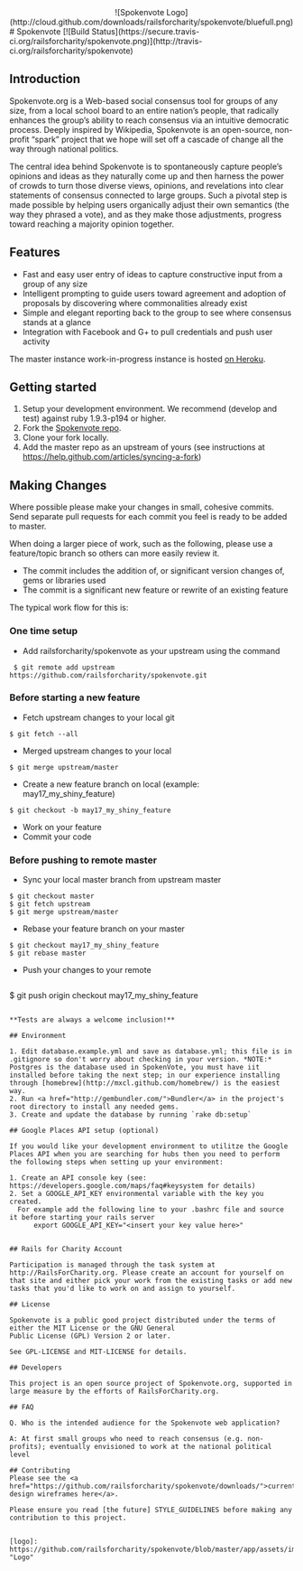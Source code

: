 <center>![Spokenvote Logo](http://cloud.github.com/downloads/railsforcharity/spokenvote/bluefull.png)</center>
# Spokenvote [![Build Status](https://secure.travis-ci.org/railsforcharity/spokenvote.png)](http://travis-ci.org/railsforcharity/spokenvote)

## Introduction
Spokenvote.org is a Web-based social consensus tool for groups of any size, from a local school board to an entire nation’s people, that radically enhances the group’s ability to reach consensus via an intuitive democratic process. Deeply inspired by Wikipedia, Spokenvote is an open-source, non-profit “spark” project that we hope will set off a cascade of change all the way through national politics.

The central idea behind Spokenvote is to spontaneously capture people’s opinions and ideas as they naturally come up and then harness the power of crowds to turn those diverse views, opinions, and revelations into clear statements of consensus connected to large groups. Such a pivotal step is made possible by helping users organically adjust their own semantics (the way they phrased a vote), and as they make those adjustments, progress toward reaching a majority opinion together.

## Features

* Fast and easy user entry of ideas to capture constructive input from a group of any size
* Intelligent prompting to guide users toward agreement and adoption of proposals by discovering where commonalities already exist
* Simple and elegant reporting back to the group to see where consensus stands at a glance
* Integration with Facebook and G+ to pull credentials and push user activity

The master instance work-in-progress instance is hosted <a href="http://spokenvote.herokuapp.com/">on Heroku</a>.

## Getting started

1. Setup your development environment. We recommend (develop and test) against ruby 1.9.3-p194 or higher.
2. Fork the <a href="https://github.com/railsforcharity/spokenvote" target="_blank">Spokenvote repo</a>.
3. Clone your fork locally.
4. Add the master repo as an upstream of yours (see instructions at https://help.github.com/articles/syncing-a-fork)

## Making Changes

Where possible please make your changes in small, cohesive commits. Send separate pull requests for each commit you feel is ready to be added to master.

When doing a larger piece of work, such as the following, please use a feature/topic branch so others can more easily review it.

* The commit includes the addition of, or significant version changes of, gems or libraries used
* The commit is a significant new feature or rewrite of an existing feature

The typical work flow for this is:

### One time setup
 - Add railsforcharity/spokenvote as your upstream using the command
 ```
  $ git remote add upstream https://github.com/railsforcharity/spokenvote.git
 ```
### Before starting a new feature
 - Fetch upstream changes to your local git
  ```
  $ git fetch --all
  ```
 - Merged upstream changes to your local
  ```
  $ git merge upstream/master
  ```
 - Create a new feature branch on local (example: may17_my_shiny_feature)
  ```
  $ git checkout -b may17_my_shiny_feature
  ```
 - Work on your feature
 - Commit your code

### Before pushing to remote master
 - Sync your local master branch from upstream master
  ```
  $ git checkout master
  $ git fetch upstream
  $ git merge upstream/master
  ```
 - Rebase your feature branch on your master
  ```
  $ git checkout may17_my_shiny_feature
  $ git rebase master
  ```
 - Push your changes to your remote
   ```
  $ git push origin checkout may17_my_shiny_feature
   ```

**Tests are always a welcome inclusion!**

## Environment

1. Edit database.example.yml and save as database.yml; this file is in .gitignore so don't worry about checking in your version. *NOTE:* Postgres is the database used in SpokenVote, you must have iit installed before taking the next step; in our experience installing through [homebrew](http://mxcl.github.com/homebrew/) is the easiest way.
2. Run <a href="http://gembundler.com/">Bundler</a> in the project's root directory to install any needed gems.
3. Create and update the database by running `rake db:setup`

## Google Places API setup (optional)

If you would like your development environment to utilitze the Google Places API when you are searching for hubs then you need to perform the following steps when setting up your environment:

1. Create an API console key (see: https://developers.google.com/maps/faq#keysystem for details)
2. Set a GOOGLE_API_KEY environmental variable with the key you created.
     For example add the following line to your .bashrc file and source it before starting your rails server
         export GOOGLE_API_KEY="<insert your key value here>"


## Rails for Charity Account

Participation is managed through the task system at http://RailsForCharity.org. Please create an account for yourself on that site and either pick your work from the existing tasks or add new tasks that you'd like to work on and assign to yourself.

## License

Spokenvote is a public good project distributed under the terms of either the MIT License or the GNU General
Public License (GPL) Version 2 or later.

See GPL-LICENSE and MIT-LICENSE for details.

## Developers

This project is an open source project of Spokenvote.org, supported in large measure by the efforts of RailsForCharity.org.

## FAQ

Q. Who is the intended audience for the Spokenvote web application?

A: At first small groups who need to reach consensus (e.g. non-profits); eventually envisioned to work at the national political level

## Contributing
Please see the <a href="https://github.com/railsforcharity/spokenvote/downloads/">current design wireframes here</a>.

Please ensure you read [the future] STYLE_GUIDELINES before making any contribution to this project.


[logo]: https://github.com/railsforcharity/spokenvote/blob/master/app/assets/images/bluefull.png "Logo"